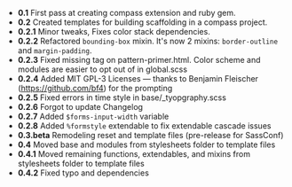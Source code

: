 * **0.1** First pass at creating compass extension and ruby gem.
* **0.2** Created templates for building scaffolding in a compass project.
* **0.2.1** Minor tweaks, Fixes color stack dependencies.
* **0.2.2** Refactored `bounding-box` mixin. It's now 2 mixins: `border-outline` and `margin-padding`. 
* **0.2.3** Fixed missing <html> tag on pattern-primer.html. Color scheme and modules are easier to opt out of in global.scss
* **0.2.4** Added MIT GPL-3 Licenses — thanks to Benjamin Fleischer (https://github.com/bf4) for the prompting
* **0.2.5** Fixed errors in time style in base/_tyopgraphy.scss
* **0.2.6** Forgot to update Changelog
* **0.2.7** Added `$forms-input-width` variable
* **0.2.8** Added `%formstyle` extendable to fix extendable cascade issues 
* **0.3.beta** Remodeling reset and template files (pre-release for SassConf)
* **0.4** Moved base and modules from stylesheets folder to template files
* **0.4.1** Moved remaining functions, extendables, and mixins from stylesheets folder to template files
* **0.4.2** Fixed typo and dependencies